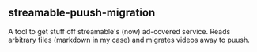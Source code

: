 streamable-puush-migration
---

A tool to get stuff off streamable's (now) ad-covered service. Reads arbitrary files (markdown in my case) and migrates videos away to puush.
